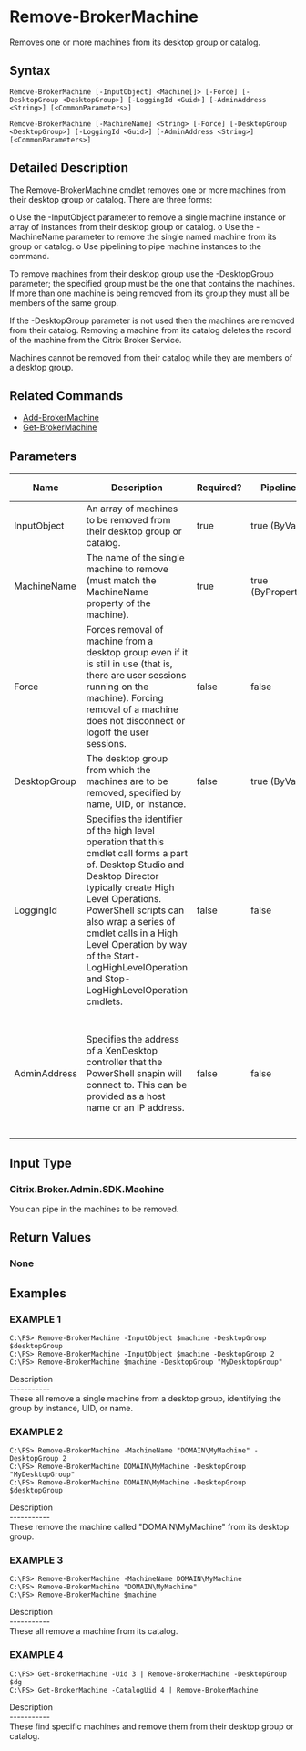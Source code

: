 ﻿# Remove-BrokerMachine

   Removes one or more machines from its desktop group or catalog.

## Syntax
```
Remove-BrokerMachine [-InputObject] <Machine[]> [-Force] [-DesktopGroup <DesktopGroup>] [-LoggingId <Guid>] [-AdminAddress <String>] [<CommonParameters>]

Remove-BrokerMachine [-MachineName] <String> [-Force] [-DesktopGroup <DesktopGroup>] [-LoggingId <Guid>] [-AdminAddress <String>] [<CommonParameters>]
```

## Detailed Description
   The Remove-BrokerMachine cmdlet removes one or more machines from their desktop group or catalog. There are three forms:

o Use the -InputObject parameter to remove a single machine instance or array of instances from their desktop group or catalog.
o Use the -MachineName parameter to remove the single named machine from its group or catalog.
o Use pipelining to pipe machine instances to the command.

To remove machines from their desktop group use the -DesktopGroup parameter; the specified group must be the one that contains the machines. If more than one machine is being removed from its group they must all be members of the same group.

If the -DesktopGroup parameter is not used then the machines are removed from their catalog. Removing a machine from its catalog deletes the record of the machine from the Citrix Broker Service.

Machines cannot be removed from their catalog while they are members of a desktop group.

## Related Commands
  * [Add-BrokerMachine](Add-BrokerMachine/)
  * [Get-BrokerMachine](Get-BrokerMachine/)
## Parameters

| Name   | Description | Required? | Pipeline Input | Default Value |
| --- | --- | --- | --- | --- |
| InputObject | An array of machines to be removed from their desktop group or catalog. | true | true (ByValue) |  |
| MachineName | The name of the single machine to remove (must match the MachineName property of the machine). | true | true (ByPropertyName) |  |
| Force | Forces removal of machine from a desktop group even if it is still in use (that is, there are user sessions running on the machine). Forcing removal of a machine does not disconnect or logoff the user sessions. | false | false |  |
| DesktopGroup | The desktop group from which the machines are to be removed, specified by name, UID, or instance. | false | true (ByValue) |  |
| LoggingId | Specifies the identifier of the high level operation that this cmdlet call forms a part of. Desktop Studio and Desktop Director typically create High Level Operations. PowerShell scripts can also wrap a series of cmdlet calls in a High Level Operation by way of the Start-LogHighLevelOperation and Stop-LogHighLevelOperation cmdlets. | false | false |  |
| AdminAddress | Specifies the address of a XenDesktop controller that the PowerShell snapin will connect to. This can be provided as a host name or an IP address. | false | false | Localhost. Once a value is provided by any cmdlet, this value will become the default. |

## Input Type
### Citrix.Broker.Admin.SDK.Machine
   You can pipe in the machines to be removed.
## Return Values
### None
   
## Examples

### EXAMPLE 1
```
C:\PS> Remove-BrokerMachine -InputObject $machine -DesktopGroup $desktopGroup
C:\PS> Remove-BrokerMachine -InputObject $machine -DesktopGroup 2
C:\PS> Remove-BrokerMachine $machine -DesktopGroup "MyDesktopGroup"
```
   Description<br>-----------<br>These all remove a single machine from a desktop group, identifying the group by instance, UID, or name.
### EXAMPLE 2
```
C:\PS> Remove-BrokerMachine -MachineName "DOMAIN\MyMachine" -DesktopGroup 2
C:\PS> Remove-BrokerMachine DOMAIN\MyMachine -DesktopGroup "MyDesktopGroup"
C:\PS> Remove-BrokerMachine DOMAIN\MyMachine -DesktopGroup $desktopGroup
```
   Description<br>-----------<br>These remove the machine called "DOMAIN\MyMachine" from its desktop group.
### EXAMPLE 3
```
C:\PS> Remove-BrokerMachine -MachineName DOMAIN\MyMachine
C:\PS> Remove-BrokerMachine "DOMAIN\MyMachine"
C:\PS> Remove-BrokerMachine $machine
```
   Description<br>-----------<br>These all remove a machine from its catalog.
### EXAMPLE 4
```
C:\PS> Get-BrokerMachine -Uid 3 | Remove-BrokerMachine -DesktopGroup $dg
C:\PS> Get-BrokerMachine -CatalogUid 4 | Remove-BrokerMachine
```
   Description<br>-----------<br>These find specific machines and remove them from their desktop group or catalog.
